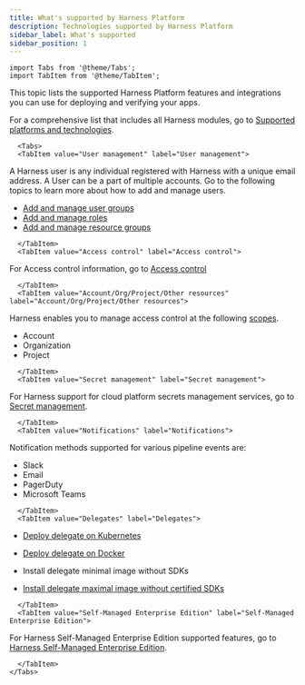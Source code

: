 ```yaml
---
title: What's supported by Harness Platform
description: Technologies supported by Harness Platform
sidebar_label: What's supported
sidebar_position: 1
---
```

```mdx-code-block
import Tabs from '@theme/Tabs';
import TabItem from '@theme/TabItem';
```

This topic lists the supported Harness Platform features and integrations you can use for deploying and verifying your apps.

For a comprehensive list that includes all Harness modules, go to [Supported platforms and technologies](/docs/getting-started/supported-platforms-and-technologies.md).


```mdx-code-block
  <Tabs>
  <TabItem value="User management" label="User management">
```

A Harness user is any individual registered with Harness with a unique email address. A User can be a part of multiple accounts. Go to the following topics to learn more about how to add and manage users.

- [Add and manage user groups](/docs/platform/User-Management/add-user-groups)
- [Add and manage roles](/docs/platform/role-based-access-control/add-manage-roles/)
- [Add and manage resource groups](/docs/platform/role-based-access-control/add-resource-groups/)

```mdx-code-block
  </TabItem>
  <TabItem value="Access control" label="Access control">
```

For Access control information, go to [Access control](/docs/getting-started/supported-platforms-and-technologies/#access-control)

```mdx-code-block
  </TabItem>
  <TabItem value="Account/Org/Project/Other resources" label="Account/Org/Project/Other resources">
```

Harness enables you to manage access control at the following [scopes](/docs/platform/role-based-access-control/rbac-in-harness/#overview-of-the-hierarchical-setup-in-harness).

- Account
- Organization
- Project

```mdx-code-block
  </TabItem>
  <TabItem value="Secret management" label="Secret management">
```

For Harness support for cloud platform secrets management services, go to [Secret management](/docs/getting-started/supported-platforms-and-technologies/#secret-management).


```mdx-code-block
  </TabItem>
  <TabItem value="Notifications" label="Notifications">
```

Notification methods supported for various pipeline events are: 

- Slack
- Email
- PagerDuty
- Microsoft Teams

```mdx-code-block
  </TabItem>
  <TabItem value="Delegates" label="Delegates">
```

- [Deploy delegate on Kubernetes](/docs/platform/Delegates/install-delegates/overview)

- [Deploy delegate on Docker](/docs/platform/Delegates/install-delegates/overview)

- Install delegate minimal image without SDKs

- [Install delegate maximal image without certified SDKs](/docs/getting-started/supported-platforms-and-technologies/#sdks-installed-with-harness-delegate)

```mdx-code-block
  </TabItem>
  <TabItem value="Self-Managed Enterprise Edition" label="Self-Managed Enterprise Edition">
```

For Harness Self-Managed Enterprise Edition supported features, go to [Harness Self-Managed Enterprise Edition](/docs/getting-started/supported-platforms-and-technologies/#harness-self-managed-enterprise-edition).

```mdx-code-block
  </TabItem>
</Tabs>
```
